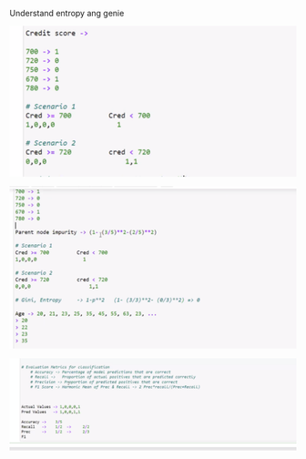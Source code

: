 Understand entropy ang genie

![alt text](image.png)


![alt text](image-1.png)

![alt text](image-2.png)